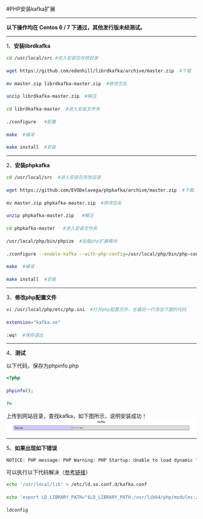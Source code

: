 #PHP安装kafka扩展

---

**以下操作均在 Centos 6 / 7 下通过，其他发行版未经测试。**

---

1、**安装librdkafka**
 
```bash
cd /usr/local/src #进入安装包存放目录

wget https://github.com/edenhill/librdkafka/archive/master.zip  #下载

mv master.zip librdkafka-master.zip  #修改包名

unzip librdkafka-master.zip  #解压

cd librdkafka-master  #进入安装文件夹

./configure   #配置

make  #编译

make install  #安装
```

---

2、**安装phpkafka**

```bash
cd /usr/local/src  #进入安装包存放目录

wget https://github.com/EVODelavega/phpkafka/archive/master.zip  #下载

mv master.zip phpkafka-master.zip  #修改包名

unzip phpkafka-master.zip   #解压

cd phpkafka-master   #进入安装文件夹

/usr/local/php/bin/phpize  #加载php扩展模块

./configure --enable-kafka --with-php-config=/usr/local/php/bin/php-config   #配置

make  #编译

make install  #安装
```

---

3、**修改php配置文件**

```bash
vi /usr/local/php/etc/php.ini  #打开php配置文件，在最后一行添加下面的代码

extension="kafka.so"

:wq!  #保存退出
```

---

4、**测试**

以下代码，保存为phpinfo.php

```php
<?php

phpinfo();

?>
```
上传到网站目录，查找kafka，如下图所示，说明安装成功！
![php-kafka.png](/public/imgs/php-kafka.png "php-kafka.png")
  
  ---
  
5、**如果出现如下错误**
```bash
NOTICE: PHP message: PHP Warning: PHP Startup: Unable to load dynamic library '/usr/lib64/php/modules/kafka.so' - librdkafka.so.1: cannot open shared object file: No such file or directory in Unknown on line 0
```
可以执行以下代码解决（[参考链接](https://github.com/salebab/phpkafka/issues/6)）

```bash
echo '/usr/local/lib' > /etc/ld.so.conf.d/kafka.conf

echo 'export LD_LIBRARY_PATH="$LD_LIBRARY_PATH:/usr/lib64/php/modules:/usr/local/lib"' >> /etc/profile

ldconfig
```